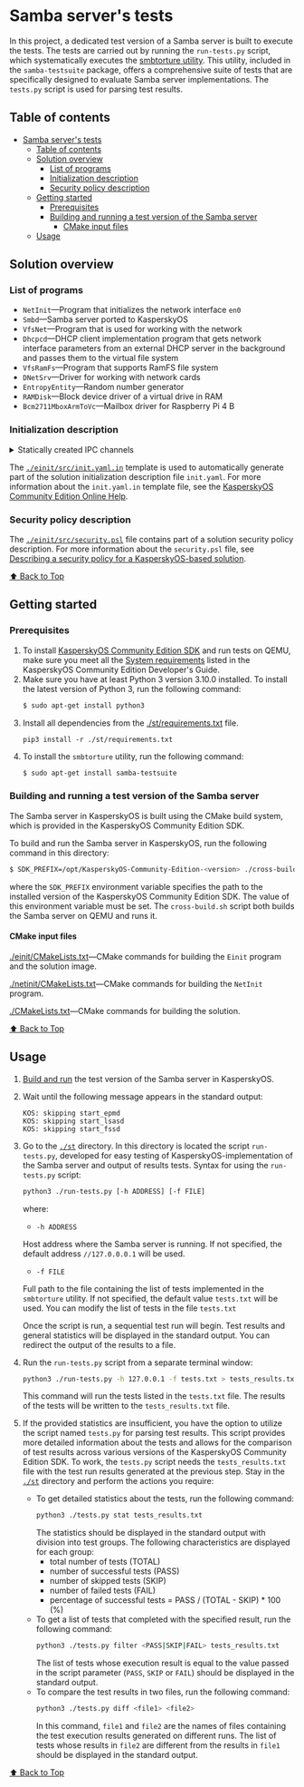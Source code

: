 # Samba server's tests

In this project, a dedicated test version of a Samba server is built to execute the tests.
The tests are carried out by running the `run-tests.py` script,
which systematically executes the [smbtorture utility](https://linux.die.net/man/1/smbtorture).
This utility, included in the `samba-testsuite` package,
offers a comprehensive suite of tests that are specifically designed to evaluate Samba server implementations.
The `tests.py` script is used for parsing test results.

## Table of contents

- [Samba server's tests](#samba-servers-tests)
  - [Table of contents](#table-of-contents)
  - [Solution overview](#solution-overview)
    - [List of programs](#list-of-programs)
    - [Initialization description](#initialization-description)
    - [Security policy description](#security-policy-description)
  - [Getting started](#getting-started)
    - [Prerequisites](#prerequisites)
    - [Building and running a test version of the Samba server](#building-and-running-a-test-version-of-the-samba-server)
      - [CMake input files](#cmake-input-files)
  - [Usage](#usage)

## Solution overview

### List of programs

* `NetInit`—Program that initializes the network interface `en0`
* `Smbd`—Samba server ported to KasperskyOS
* `VfsNet`—Program that is used for working with the network
* `Dhcpcd`—DHCP client implementation program that gets network interface parameters from an external DHCP server in the background and
passes them to the virtual file system
* `VfsRamFs`—Program that supports RamFS file system
* `DNetSrv`—Driver for working with network cards
* `EntropyEntity`—Random number generator
* `RAMDisk`—Block device driver of a virtual drive in RAM
* `Bcm2711MboxArmToVc`—Mailbox driver for Raspberry Pi 4 B

### Initialization description

<details><summary>Statically created IPC channels</summary>

* `netinit.NetInit` → `kl.VfsNet`
* `netinit.NetInit` → `kl.VfsRamFs`
* `samba.Smbd` → `kl.VfsNet`
* `samba.Smbd` → `kl.VfsRamFs`
* `kl.VfsNet` → `kl.EntropyEntity`
* `kl.VfsNet` → `kl.drivers.DNetSrv`
* `kl.rump.Dhcpcd` → `kl.VfsNet`
* `kl.rump.Dhcpcd` → `kl.VfsRamFs`
* `kl.VfsRamFs` → `kl.drivers.RAMDisk`
* `kl.VfsRamFs` → `kl.EntropyEntity`
* `kl.drivers.DNetSrv` → `kl.drivers.Bcm2711MboxArmToVc`
</details>

The [`./einit/src/init.yaml.in`](einit/src/init.yaml.in) template is used to automatically generate part of the solution initialization
description file `init.yaml`. For more information about the `init.yaml.in` template file, see the
[KasperskyOS Community Edition Online Help](https://click.kaspersky.com/?hl=en-us&link=online_help&pid=kos&version=1.2&customization=KCE_cmake_yaml_templates).

### Security policy description

The [`./einit/src/security.psl`](einit/src/security.psl) file contains part of a solution security policy description.
For more information about the `security.psl` file, see
[Describing a security policy for a KasperskyOS-based solution](https://click.kaspersky.com/?hl=en-us&link=online_help&pid=kos&version=1.2&customization=KCE_ssp_descr).

[⬆ Back to Top](#Table-of-contents)

## Getting started

### Prerequisites

1. To install [KasperskyOS Community Edition SDK](https://os.kaspersky.com/development/) and run tests on QEMU, make sure you meet all the
[System requirements](https://click.kaspersky.com/?hl=en-us&link=online_help&pid=kos&version=1.2&customization=KCE_system_requirements)
listed in the KasperskyOS Community Edition Developer's Guide.
1. Make sure you have at least Python 3 version 3.10.0 installed. To install the latest version of
Python 3, run the following command:
    ```sh
    $ sudo apt-get install python3
    ```
1. Install all dependencies from the [./st/requirements.txt](st/requirements.txt) file.
    ```
    pip3 install -r ./st/requirements.txt
    ```
1. To install the `smbtorture` utility, run the following command:
    ```sh
    $ sudo apt-get install samba-testsuite
    ```

### Building and running a test version of the Samba server

The Samba server in KasperskyOS is built using the CMake build system, which is provided in the KasperskyOS Community Edition SDK.

To build and run the Samba server in KasperskyOS, run the following command in this directory:
```sh
$ SDK_PREFIX=/opt/KasperskyOS-Community-Edition-<version> ./cross-build.sh
```
where the `SDK_PREFIX` environment variable specifies the path to the installed version of the KasperskyOS Community Edition SDK.
The value of this environment variable must be set.
The `cross-build.sh` script both builds the Samba server on QEMU and runs it.

#### CMake input files

[./einit/CMakeLists.txt](einit/CMakeLists.txt)—CMake commands for building the `Einit` program and the solution image.

[./netinit/CMakeLists.txt](netinit/CMakeLists.txt)—CMake commands for building the `NetInit` program.

[./CMakeLists.txt](CMakeLists.txt)—CMake commands for building the solution.

[⬆ Back to Top](#Table-of-contents)

## Usage

1. [Build and run](#build-and-run-a-test-version-of-the-samba-server) the test version of the Samba server in KasperskyOS.
1. Wait until the following message appears in the standard output:
    ```
    KOS: skipping start_epmd
    KOS: skipping start_lsasd
    KOS: skipping start_fssd
    ```
1. Go to the [`./st`](st) directory.
    In this directory is located the script `run-tests.py`, developed for easy testing of KasperskyOS-implementation of the Samba server
  and output of results tests. Syntax for using the `run-tests.py` script:
    ```sh
    python3 ./run-tests.py [-h ADDRESS] [-f FILE]
    ```
    where:

    * `-h ADDRESS`

    Host address where the Samba server is running. If not specified, the default address `//127.0.0.0.1` will be used.
    * `-f FILE`

    Full path to the file containing the list of tests implemented in the `smbtorture` utility.
  If not specified, the default value `tests.txt` will be used.
  You can modify the list of tests in the file `tests.txt`

    Once the script is run, a sequential test run will begin.
  Test results and general statistics will be displayed in the standard output.
  You can redirect the output of the results to a file.
1. Run the `run-tests.py` script from a separate terminal window:
    ```sh
    python3 ./run-tests.py -h 127.0.0.1 -f tests.txt > tests_results.txt
    ```
    This command will run the tests listed in the `tests.txt` file.
    The results of the tests will be written to the `tests_results.txt` file.
1. If the provided statistics are insufficient, you have the option to utilize the script named `tests.py` for parsing test results.
  This script provides more detailed information about the tests and allows for the comparison of test results across various versions
  of the KasperskyOS Community Edition SDK. To work, the `tests.py` script needs the `tests_results.txt` file with the test run results generated
  at the previous step. Stay in the [`./st`](st) directory and perform the actions you require:

    * To get detailed statistics about the tests, run the following command:
      ```sh
      python3 ./tests.py stat tests_results.txt
      ```
      The statistics should be displayed in the standard output with division into test groups.
  The following characteristics are displayed for each group:
      * total number of tests (TOTAL)
      * number of successful tests (PASS)
      * number of skipped tests (SKIP)
      * number of failed tests (FAIL)
      * percentage of successful tests = PASS / (TOTAL - SKIP) * 100 (%)
    * To get a list of tests that completed with the specified result, run the following command:
      ```sh
      python3 ./tests.py filter <PASS|SKIP|FAIL> tests_results.txt
      ```
      The list of tests whose execution result is equal to the value passed in the script parameter (`PASS`, `SKIP` or `FAIL`)
      should be displayed in the standard output.
    * To compare the test results in two files, run the following command:
      ```sh
      python3 ./tests.py diff <file1> <file2>
      ```
      In this command, `file1` and `file2` are the names of files containing the test execution results generated on different runs.
      The list of tests whose results in `file2` are different from the results in `file1` should be displayed in the standard output.

[⬆ Back to Top](#Table-of-contents)
